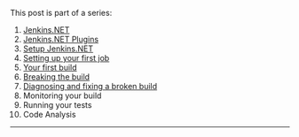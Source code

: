 This post is part of a series:

1. [Jenkins.NET](/2012/09/17/jenkins-dot-net/)
2. [Jenkins.NET Plugins](/2012/09/20/jenkins-dot-net-plugins/)
3. [Setup Jenkins.NET](/2012/10/09/setup-jenkins-dot-net/)
4. [Setting up your first job](/2012/10/20/jenkins-dot-net-setting-up-your-first-job/)
5. [Your first build](/2012/10/24/jenkins-dot-net-your-first-build/)
6. [Breaking the build](/2013/01/14/breaking-the-build/)
7. [Diagnosing and fixing a broken build](/2013/01/14/diagnosing-and-fixing-a-broken-build/)
8. Monitoring your build
9. Running your tests
10. Code Analysis

---
